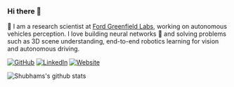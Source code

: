 ### Hi there 👋

🤖 I am a research scientist at [Ford Greenfield Labs](https://corporate.ford.com/operations/locations/silicon-valley.html), working on autonomous vehicles perception. I love building neural networks 🧠 and solving problems such as 3D scene understanding, end-to-end robotics learning for vision and autonomous driving.

[![GitHub](https://img.shields.io/badge/GitHub-100000?style=for-the-badge&logo=github&logoColor=white)](https://github.com/towardsautonomy)
[![LinkedIn](https://img.shields.io/badge/LinkedIn-0077B5?style=for-the-badge&logo=linkedin)](https://www.linkedin.com/in/ShubShrivastava/)
[![Website](https://img.shields.io/badge/website-000000?style=for-the-badge&logo=About.me&logoColor=white)](https://www.towardsautonomy.com/)


![Shubhams's github stats](https://github-readme-stats.vercel.app/api?username=towardsautonomy&show_icons=true)

<!--
**towardsautonomy/towardsautonomy** is a ✨ _special_ ✨ repository because its `README.md` (this file) appears on your GitHub profile.

Here are some ideas to get you started:

- 🔭 I’m currently working on ...
- 🌱 I’m currently learning ...
- 👯 I’m looking to collaborate on ...
- 🤔 I’m looking for help with ...
- 💬 Ask me about ...
- 📫 How to reach me: ...
- 😄 Pronouns: ...
- ⚡ Fun fact: ...
-->
